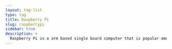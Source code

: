 ```yaml
---
layout: tag-list
type: tag
title: Raspberry Pi
slug: raspberrypi
sidebar: true
description: >
  Raspberry Pi is a arm based single board computer that is popular among hobbyists and educators. It is used in a wide range of projects from home automation to robotics. I use pies for various projects and will be sharing my experiences here.
---
```

